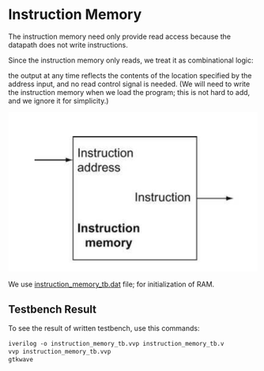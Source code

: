 # Instruction Memory

The instruction memory need only provide read access because the datapath does not write instructions.

Since the instruction memory only reads, we treat it as combinational logic:

the output at any time reflects the contents of the location specified by the address input, and no read control signal is needed. (We will need to write the instruction memory when we load the program; this is not hard to add, and we ignore it for simplicity.)

![instruction_memory](./instruction_memory.png)

We use [instruction_memory_tb.dat](./instruction_memory_tb.dat) file; for initialization of RAM.

## Testbench Result

To see the result of written testbench, use this commands:

```text
iverilog -o instruction_memory_tb.vvp instruction_memory_tb.v
vvp instruction_memory_tb.vvp
gtkwave
```
